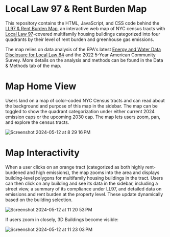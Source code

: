 # Local Law 97 & Rent Burden Map

This repository contains the HTML, JavaScript, and CSS code behind the [LL97 & Rent Burden Map](https://cpreeldumas.github.io/final-project/), an interactive web map of NYC census tracts with [Local Law 97](https://www.nyc.gov/site/sustainablebuildings/ll97/local-law-97.page)-covered multifamily housing buildings categorized into four quadrants by their level of rent burden and greenhouse gas emissions.

The map relies on data analysis of the EPA's latest [Energy and Water Data Disclosure for Local Law 84](https://data.cityofnewyork.us/Environment/Energy-and-Water-Data-Disclosure-for-Local-Law-84-/7x5e-2fxh/about_data) and the 2022 5-Year American Community Survey. More details on the analysis and methods can be found in the Data & Methods tab of the map.

# Map Home View
Users land on a map of color-coded NYC Census tracts and can read about the background and purpose of this map in the sidebar. The map can be toggled to show the quadrant categorization under either current 2024 emission caps or the upcoming 2030 cap. The map lets users zoom, pan, and explore the census tracts. 

![Screenshot 2024-05-12 at 8 29 16 PM](https://github.com/cpreeldumas/final-project/assets/52207575/4ce2ce4c-5c6c-40ca-90e7-3bb3b7f3958d)

# Map Interactivity
When a user clicks on an orange tract (categorized as both highly rent-burdened and high emissions), the map zooms into the area and displays building-level polygons for multifamily housing buildings in the tract. Users can then click on any building and see its data in the sidebar, including a street view, a summary of its compliance under LL97, and detailed data on emissions and rent burden at the property level. These update dynamically based on the building selection.

![Screenshot 2024-05-12 at 11 20 53 PM](https://github.com/cpreeldumas/final-project/assets/52207575/7871fdec-3878-4e1b-890a-756822035b1f)

If users zoom in closely, 3D Buildings become visible:

![Screenshot 2024-05-12 at 11 23 03 PM](https://github.com/cpreeldumas/final-project/assets/52207575/e38b6cfb-fb90-4b73-838d-71cbe6782e57)

